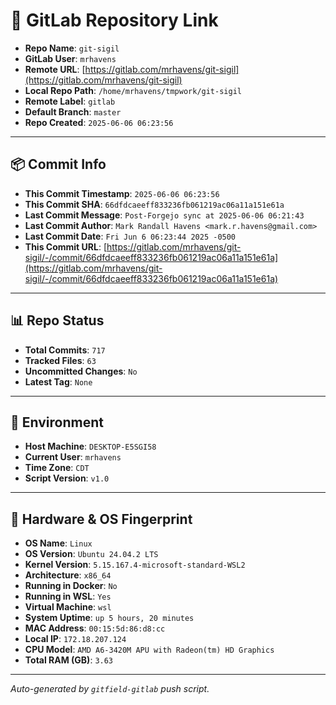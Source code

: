 # 🔗 GitLab Repository Link

- **Repo Name**: `git-sigil`
- **GitLab User**: `mrhavens`
- **Remote URL**: [https://gitlab.com/mrhavens/git-sigil](https://gitlab.com/mrhavens/git-sigil)
- **Local Repo Path**: `/home/mrhavens/tmpwork/git-sigil`
- **Remote Label**: `gitlab`
- **Default Branch**: `master`
- **Repo Created**: `2025-06-06 06:23:56`

---

## 📦 Commit Info

- **This Commit Timestamp**: `2025-06-06 06:23:56`
- **This Commit SHA**: `66dfdcaeeff833236fb061219ac06a11a151e61a`
- **Last Commit Message**: `Post-Forgejo sync at 2025-06-06 06:21:43`
- **Last Commit Author**: `Mark Randall Havens <mark.r.havens@gmail.com>`
- **Last Commit Date**: `Fri Jun 6 06:23:44 2025 -0500`
- **This Commit URL**: [https://gitlab.com/mrhavens/git-sigil/-/commit/66dfdcaeeff833236fb061219ac06a11a151e61a](https://gitlab.com/mrhavens/git-sigil/-/commit/66dfdcaeeff833236fb061219ac06a11a151e61a)

---

## 📊 Repo Status

- **Total Commits**: `717`
- **Tracked Files**: `63`
- **Uncommitted Changes**: `No`
- **Latest Tag**: `None`

---

## 🧽 Environment

- **Host Machine**: `DESKTOP-E5SGI58`
- **Current User**: `mrhavens`
- **Time Zone**: `CDT`
- **Script Version**: `v1.0`

---

## 🧬 Hardware & OS Fingerprint

- **OS Name**: `Linux`
- **OS Version**: `Ubuntu 24.04.2 LTS`
- **Kernel Version**: `5.15.167.4-microsoft-standard-WSL2`
- **Architecture**: `x86_64`
- **Running in Docker**: `No`
- **Running in WSL**: `Yes`
- **Virtual Machine**: `wsl`
- **System Uptime**: `up 5 hours, 20 minutes`
- **MAC Address**: `00:15:5d:86:d8:cc`
- **Local IP**: `172.18.207.124`
- **CPU Model**: `AMD A6-3420M APU with Radeon(tm) HD Graphics`
- **Total RAM (GB)**: `3.63`

---

_Auto-generated by `gitfield-gitlab` push script._
